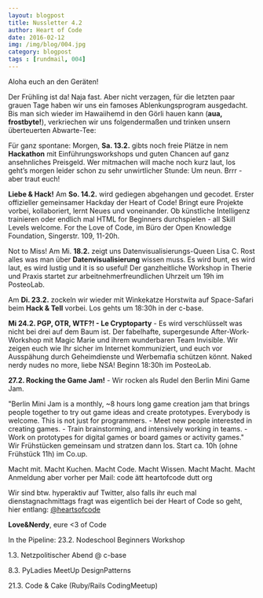```yaml
---
layout: blogpost
title: Nussletter 4.2
author: Heart of Code
date: 2016-02-12
img: /img/blog/004.jpg
category: blogpost
tags : [rundmail, 004]
---
```


Aloha euch an den Geräten!

Der Frühling ist da! Naja fast. Aber nicht verzagen, für die letzten paar grauen Tage haben wir uns ein famoses Ablenkungsprogram ausgedacht. Bis man sich wieder im Hawaiihemd in den Görli hauen kann (**aua, frostbyte!**), verkriechen wir uns folgendermaßen und trinken unsern überteuerten Abwarte-Tee:

Für ganz spontane: Morgen, **Sa. 13.2.** gibts noch freie Plätze in nem **Hackathon** mit Einführungsworkshops und guten Chancen auf ganz ansehnliches Preisgeld. Wer mitmachen will mache noch kurz laut, los geht’s morgen leider schon zu sehr unwirtlicher Stunde: Um neun. Brrr - aber traut euch!

**Liebe & Hack!** Am **So. 14.2.** wird gediegen abgehangen und gecodet. Erster offizieller gemeinsamer Hackday der Heart of Code! Bringt eure Projekte vorbei, kollaboriert, lernt Neues und voneinander. Ob künstliche Intelligenz trainieren oder endlich mal HTML for Beginners durchspielen - all Skill Levels welcome. For the Love of Code, im Büro der Open Knowledge Foundation, Singerstr. 109, 11-20h.

Not to Miss! Am Mi. **18.2.** zeigt uns Datenvisualisierungs-Queen Lisa C. Rost alles was man über **Datenvisualisierung** wissen muss. Es wird bunt, es wird laut, es wird lustig und it is so useful! Der ganzheitliche Workshop in Therie und Praxis startet zur arbeitnehmerfreundlichen Uhrzeit um 19h im PosteoLab.

Am **Di. 23.2.** zockeln wir wieder mit Winkekatze Horstwita auf Space-Safari beim **Hack & Tell** vorbei. Los gehts um 18:30h in der c-base.

**Mi 24.2. PGP, OTR, WTF?! - Le Cryptoparty** - Es wird verschlüsselt was nicht bei drei auf dem Baum ist. Der fabelhafte, supergesunde After-Work-Workshop mit Magic Marie und ihrem wunderbaren Team Invisible. Wir zeigen euch wie Ihr sicher im Internet kommuniziert, und euch vor Ausspähung durch Geheimdienste und Werbemafia schützen könnt. Naked nerdy nudes no more, liebe NSA! Beginn 18:30h im PosteoLab.

**27.2. Rocking the Game Jam!** - Wir rocken als Rudel den Berlin Mini Game Jam.

"Berlin Mini Jam is a monthly, ~8 hours long game creation jam that brings people together to try out game ideas and create prototypes. Everybody is welcome. This is not just for programmers. - Meet new people interested in creating games. - Train brainstorming, and intensively working in teams. - Work on prototypes for digital games or board games or activity games." Wir Frühstücken gemeinsam und stratzen dann los. Start ca. 10h (ohne Frühstück 11h) im Co.up.

Macht mit. Macht Kuchen. Macht Code. Macht Wissen. Macht Macht. Macht Anmeldung aber vorher per Mail: code ätt heartofcode dutt org

Wir sind btw. hyperaktiv auf Twitter, also falls ihr euch mal dienstagnachmittags fragt was eigentlich bei der Heart of Code so geht, hier entlang: <a href="https://twitter.com/heartsofcode">@heartsofcode</a>

**Love&Nerdy**,
eure <3 of Code



In the Pipeline:
23.2. Nodeschool Beginners Workshop

1.3. Netzpolitischer Abend @ c-base

8.3. PyLadies MeetUp DesignPatterns

21.3. Code & Cake (Ruby/Rails CodingMeetup)
